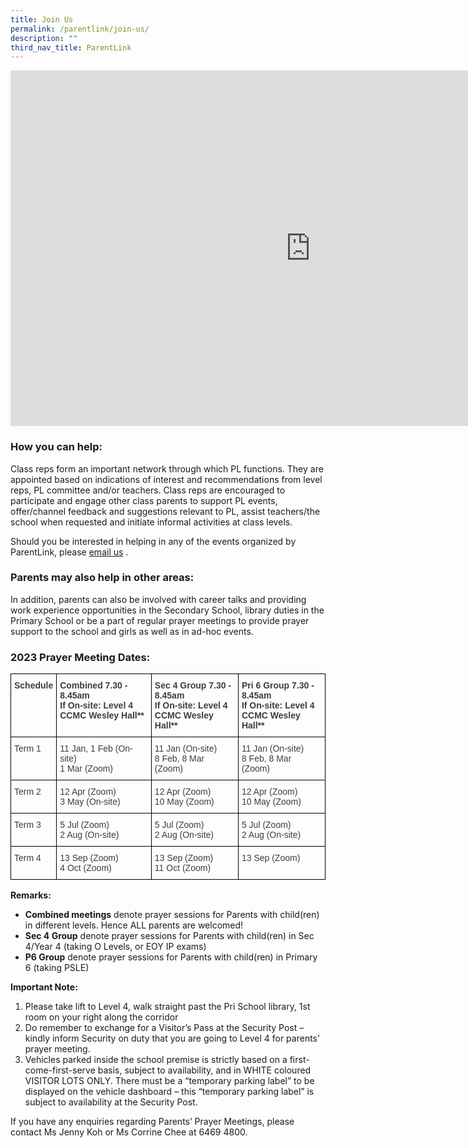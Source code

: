 ```yaml
---
title: Join Us
permalink: /parentlink/join-us/
description: ""
third_nav_title: ParentLink
---
```

<iframe allowfullscreen="true" height="569" width="960" frameborder="0" src="https://docs.google.com/presentation/d/e/2PACX-1vSwr6ksR7xPMpLrWjmP92xUYvLnRA2fU-xRvC23BZPWjapIzO3Y_oxNRX4aio-eA3rM2TTO9pEpfrVO/embed?start=false&amp;loop=false&amp;delayms=3000"></iframe>

### How you can help:

Class reps form an important network through which PL functions. They are appointed based on indications of interest and recommendations from level reps, PL committee and/or teachers. Class reps are encouraged to participate and engage other class parents to support PL events, offer/channel feedback and suggestions relevant to PL, assist teachers/the school when requested and initiate informal activities at class levels.  

Should you be interested in helping in any of the events organized by ParentLink, please&nbsp;[email us](mailto:mgss@moe.edu.sg)&nbsp;.

### Parents may also help in other areas:

In addition, parents can also be involved with career talks and providing work experience opportunities in the Secondary School, library duties in the Primary School or be a part of regular prayer meetings to provide prayer support to the school and girls as well as in ad-hoc events.

  

### 2023 Prayer Meeting Dates:

<style type="text/css">
.tg  {border-collapse:collapse;border-spacing:0;}
.tg td{border-color:black;border-style:solid;border-width:1px;font-family:Arial, sans-serif;font-size:14px;
  overflow:hidden;padding:10px 5px;word-break:normal;}
.tg th{border-color:black;border-style:solid;border-width:1px;font-family:Arial, sans-serif;font-size:14px;
  font-weight:normal;overflow:hidden;padding:10px 5px;word-break:normal;}
.tg .tg-uwnk{color:#3D3D3D;text-align:left;vertical-align:top}
.tg .tg-bzr3{color:#3D3D3D;font-weight:bold;text-align:left;vertical-align:top}
</style>
<table class="tg">
<thead>
  <tr>
    <th class="tg-bzr3">Schedule</th>
    <th class="tg-bzr3">Combined 7.30 - 8.45am <br>
      If On-site: Level 4 CCMC Wesley Hall**</th>
    <th class="tg-bzr3">Sec 4 Group 7.30 - 8.45am <br>
      If On-site: Level 4 CCMC Wesley Hall**</th>
    <th class="tg-bzr3">Pri 6 Group 7.30 - 8.45am <br>
      If On-site: Level 4 CCMC Wesley Hall**</th>
  </tr>
</thead>
<tbody>
  <tr>
    <td class="tg-uwnk">Term 1</td>
    <td class="tg-uwnk">11 Jan, 1 Feb (On-site) <br>
			1 Mar (Zoom)</td>
    <td class="tg-uwnk">11 Jan (On-site) <br>
      8 Feb, 8 Mar (Zoom)</td>
    <td class="tg-uwnk">11 Jan (On-site) <br>
      8 Feb, 8 Mar (Zoom)</td>
  </tr>
  <tr>
    <td class="tg-uwnk">Term 2</td>
    <td class="tg-uwnk">12 Apr (Zoom) <br>
      3 May (On-site)</td>
    <td class="tg-uwnk">12 Apr (Zoom) <br>
      10 May (Zoom)</td>
    <td class="tg-uwnk">12 Apr (Zoom) <br>
      10 May (Zoom)</td>
  </tr>
  <tr>
    <td class="tg-uwnk">Term 3</td>
    <td class="tg-uwnk">5 Jul (Zoom) <br>
      2 Aug (On-site)</td>
    <td class="tg-uwnk">5 Jul (Zoom) <br>
      2 Aug (On-site)</td>
    <td class="tg-uwnk">5 Jul (Zoom) <br>
      2 Aug (On-site)</td>
  </tr>
  <tr>
    <td class="tg-uwnk">Term 4</td>
    <td class="tg-uwnk">13 Sep (Zoom) <br>
      4 Oct (Zoom)</td>
    <td class="tg-uwnk">13 Sep (Zoom) <br>
      11 Oct (Zoom)</td>
    <td class="tg-uwnk">13 Sep (Zoom)</td>
  </tr>
</tbody>
</table>

**Remarks:**

*   **Combined meetings**&nbsp;denote prayer sessions for Parents with child(ren) in different levels. Hence ALL parents are welcomed!
*   **Sec 4 Group**&nbsp;denote prayer sessions for Parents with child(ren) in Sec 4/Year 4 (taking O Levels, or EOY IP exams)
*   **P6 Group**&nbsp;denote prayer sessions for Parents with child(ren) in Primary 6 (taking PSLE)

  

**Important Note:**

1.  Please take lift to Level 4, walk straight past the Pri School library, 1st room on your right along the corridor
2.  Do remember to exchange for a Visitor’s Pass at the Security Post – kindly inform Security on duty that you are going to Level 4 for parents’ prayer meeting.
3.  Vehicles parked inside the school premise is strictly based on a first-come-first-serve basis, subject to availability, and in WHITE coloured VISITOR LOTS ONLY. There must be a “temporary parking label” to be displayed on the vehicle dashboard – this “temporary parking label” is subject to availability at the Security Post.

  

If you have any enquiries regarding Parents’ Prayer Meetings, please contact Ms Jenny Koh or Ms Corrine Chee at 6469 4800.